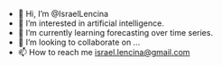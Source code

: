 - 👋 Hi, I’m @IsraelLencina
- 👀 I’m interested in artificial intelligence.
- 🌱 I’m currently learning forecasting over time series.
- 💞️ I’m looking to collaborate on ...
- 📫 How to reach me israel.lencina@gmail.com

<!---
IsraelLencina/IsraelLencina is a ✨ special ✨ repository because its `README.md` (this file) appears on your GitHub profile.
You can click the Preview link to take a look at your changes.
--->
